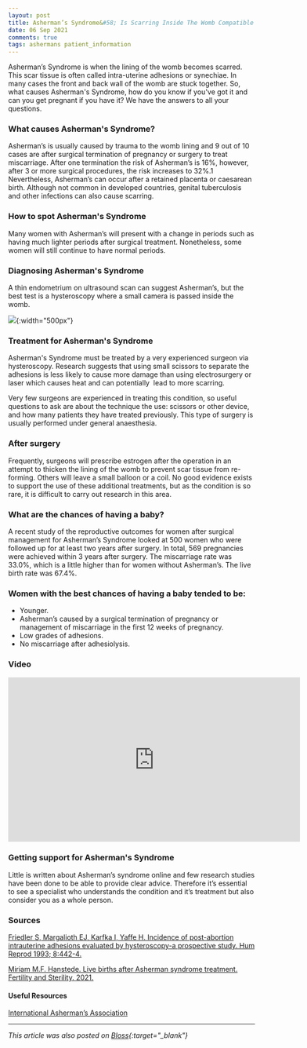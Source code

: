 ```yaml
---
layout: post
title: Asherman’s Syndrome&#58; Is Scarring Inside The Womb Compatible With Having A Baby?
date: 06 Sep 2021
comments: true
tags: ashermans patient_information
---
```


Asherman’s Syndrome is when the lining of the womb becomes scarred. This scar tissue is often called intra-uterine adhesions or synechiae. In many cases the front and back wall of the womb are stuck together. So, what causes Asherman's Syndrome, how do you know if you've got it and can you get pregnant if you have it? We have the answers to all your questions.

### What causes Asherman's Syndrome?

Asherman’s is usually caused by trauma to the womb lining and 9 out of 10 cases are after surgical termination of pregnancy or surgery to treat miscarriage. After one termination the risk of Asherman’s is 16%, however, after 3 or more surgical procedures, the risk increases to 32%.1 Nevertheless, Asherman’s can occur after a retained placenta or caesarean birth. Although not common in developed countries, genital tuberculosis and other infections can also cause scarring.

### How to spot Asherman's Syndrome

Many women with Asherman’s will present with a change in periods such as having much lighter periods after surgical treatment. Nonetheless, some women will still continue to have normal periods.

### Diagnosing Asherman's Syndrome

A thin endometrium on ultrasound scan can suggest Asherman’s, but the best test is a hysteroscopy where a small camera is passed inside the womb.

![][2]{:width="500px"}

### Treatment for Asherman's Syndrome

Asherman's Syndrome must be treated by a very experienced surgeon via hysteroscopy. Research suggests that using small scissors to separate the adhesions is less likely to cause more damage than using electrosurgery or laser which causes heat and can potentially  lead to more scarring.

Very few surgeons are experienced in treating this condition, so useful questions to ask are about the technique the use: scissors or other device, and how many patients they have treated previously. This type of surgery is usually performed under general anaesthesia.

### After surgery

Frequently, surgeons will prescribe estrogen after the operation in an attempt to thicken the lining of the womb to prevent scar tissue from re-forming. Others will leave a small balloon or a coil. No good evidence exists to support the use of these additional treatments, but as the condition is so rare, it is difficult to carry out research in this area.

### What are the chances of having a baby?

A recent study of the reproductive outcomes for women after surgical management for Asherman’s Syndrome looked at 500 women who were followed up for at least two years after surgery. In total, 569 pregnancies were achieved within 3 years after surgery. The miscarriage rate was 33.0%, which is a little higher than for women without Asherman’s. The live birth rate was 67.4%.

### Women with the best chances of having a baby tended to be:

- Younger.
- Asherman’s caused by a surgical termination of pregnancy or management of miscarriage in the first 12 weeks of pregnancy.
- Low grades of adhesions.
- No miscarriage after adhesiolysis.

### Video
<iframe width="596" height="335" src="https://www.youtube.com/embed/gnYpj4sOb9A" title="YouTube video player" frameborder="0" allow="accelerometer; autoplay; clipboard-write; encrypted-media; gyroscope; picture-in-picture" allowfullscreen></iframe>

### Getting support for Asherman's Syndrome
Little is written about Asherman’s syndrome online and few research studies have been done to be able to provide clear advice. Therefore it’s essential to see a specialist who understands the condition and it’s treatment but also consider you as a whole person.

### Sources
[Friedler S, Margalioth EJ, Karfka I, Yaffe H. Incidence of post-abortion intrauterine adhesions evaluated by hysteroscopy-a prospective study. Hum Reprod 1993; 8:442-4.][3]

[Miriam M.F. Hanstede. Live births after Asherman syndrome treatment. Fertility and Sterility. 2021.][4]

#### Useful Resources 
[International Asherman’s Association][5]


***

*This article was also posted on [Bloss][1]{:target="_blank"}*

[1]: https://blossapp.com/ashermans-syndrome/
[2]: /assets/images/ashermans.jpg
[3]: https://academic.oup.com/humrep/article-abstract/8/3/442/906266?redirectedFrom=fulltext
[4]: https://doi.org/10.1016/j.fertnstert.2021.05.099
[5]: https://www.ashermans.org/home/
